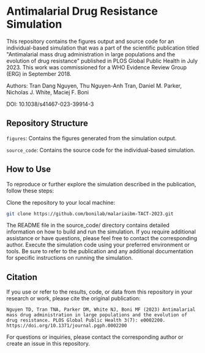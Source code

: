 # Antimalarial Drug Resistance Simulation

This repository contains the figures output and source code for an individual-based
simulation that was a part of the scientific publication titled "Antimalarial
mass drug administration in large populations and the evolution of drug
resistance" published in PLOS Global Public Health in July 2023. This work was
commissioned for a WHO Evidence Review Group (ERG) in September 2018.

Authors: Tran Dang Nguyen, Thu Nguyen-Anh Tran, Daniel M. Parker, Nicholas J.
White, Maciej F. Boni

DOI: 10.1038/s41467-023-39914-3

## Repository Structure

`figures`: Contains the figures generated from the simulation output.

`source_code`: Contains the source code for the individual-based simulation.

## How to Use

To reproduce or further explore the simulation described in the publication,
follow these steps:

Clone the repository to your local machine:

```sh
git clone https://github.com/bonilab/malariaibm-TACT-2023.git
```

The README file in the source_code/ directory contains detailed information on
how to build and run the simulation. If you require additional assistance or
have questions, please feel free to contact the corresponding author. Execute
the simulation code using your preferred environment or tools. Be sure to refer
to the publication and any additional documentation for specific instructions
on running the simulation.

## Citation

If you use or refer to the results, code, or data from this repository in your
research or work, please cite the original publication:

```text
Nguyen TD, Tran TNA, Parker DM, White NJ, Boni MF (2023) Antimalarial mass drug administration in large populations and the evolution of drug resistance. PLOS Global Public Health 3(7): e0002200. https://doi.org/10.1371/journal.pgph.0002200
```

For questions or inquiries, please contact the corresponding author or create
an issue in this repository.
